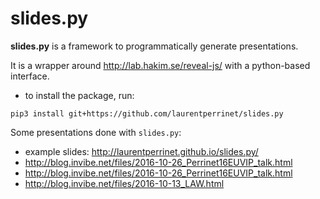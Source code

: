 # slides.py

**slides.py** is a framework to programmatically generate presentations.

It is a wrapper around http://lab.hakim.se/reveal-js/ with a python-based interface.

* to install the package, run:
````
pip3 install git+https://github.com/laurentperrinet/slides.py
````

Some presentations done with ``slides.py``:

* example slides: http://laurentperrinet.github.io/slides.py/
* http://blog.invibe.net/files/2016-10-26_Perrinet16EUVIP_talk.html
* http://blog.invibe.net/files/2016-10-26_Perrinet16EUVIP_talk.html
* http://blog.invibe.net/files/2016-10-13_LAW.html
